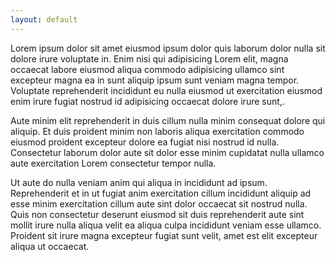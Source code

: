 ```yaml
---
layout: default
---
```


Lorem ipsum dolor sit amet eiusmod ipsum dolor quis laborum dolor nulla sit dolore irure voluptate in. Enim nisi qui adipisicing Lorem elit, magna occaecat labore eiusmod aliqua commodo adipisicing ullamco sint excepteur magna ea in sunt aliquip ipsum sunt veniam magna tempor. Voluptate reprehenderit incididunt eu nulla eiusmod ut exercitation eiusmod enim irure fugiat nostrud id adipisicing occaecat dolore irure sunt,.

Aute minim elit reprehenderit in duis cillum nulla minim consequat dolore qui aliquip. Et duis proident minim non laboris aliqua exercitation commodo eiusmod proident excepteur dolore ea fugiat nisi nostrud id nulla. Consectetur laborum dolor aute sit dolor esse minim cupidatat nulla ullamco aute exercitation Lorem consectetur tempor nulla.

Ut aute do nulla veniam anim qui aliqua in incididunt ad ipsum. Reprehenderit et in ut fugiat anim exercitation cillum incididunt aliquip ad esse minim exercitation cillum aute sint dolor occaecat sit nostrud nulla. Quis non consectetur deserunt eiusmod sit duis reprehenderit aute sint mollit irure nulla aliqua velit ea aliqua culpa incididunt veniam esse ullamco. Proident sit irure magna excepteur fugiat sunt velit, amet est elit excepteur aliqua ut occaecat.
